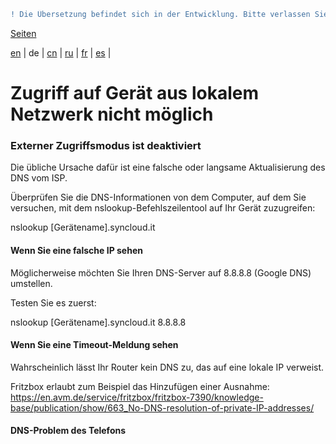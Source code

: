 ```diff
! Die Übersetzung befindet sich in der Entwicklung. Bitte verlassen Sie sich auf die englische Originalversion.
```

[Seiten](https://github.com/syncloud/docs/blob/master/de/index.md#seiten)

[en](https://github.com/syncloud/platform/wiki/Unable-to-access-device-from-local-network) | 
de | 
[cn](https://github.com/syncloud/docs/blob/master/cn/content/Unable-to-access-device-from-local-network.md) | 
[ru](https://github.com/syncloud/docs/blob/master/ru/content/Unable-to-access-device-from-local-network.md) | 
[fr](https://github.com/syncloud/docs/blob/master/fr/content/Unable-to-access-device-from-local-network.md) | 
[es](https://github.com/syncloud/docs/blob/master/es/content/Unable-to-access-device-from-local-network.md) | 

# Zugriff auf Gerät aus lokalem Netzwerk nicht möglich

### Externer Zugriffsmodus ist deaktiviert

Die übliche Ursache dafür ist eine falsche oder langsame Aktualisierung des DNS vom ISP.

Überprüfen Sie die DNS-Informationen von dem Computer, auf dem Sie versuchen, mit dem nslookup-Befehlszeilentool auf Ihr Gerät zuzugreifen:

nslookup [Gerätename].syncloud.it

#### Wenn Sie eine falsche IP sehen

Möglicherweise möchten Sie Ihren DNS-Server auf 8.8.8.8 (Google DNS) umstellen.

Testen Sie es zuerst:

nslookup [Gerätename].syncloud.it 8.8.8.8

#### Wenn Sie eine Timeout-Meldung sehen

Wahrscheinlich lässt Ihr Router kein DNS zu, das auf eine lokale IP verweist.

Fritzbox erlaubt zum Beispiel das Hinzufügen einer Ausnahme: https://en.avm.de/service/fritzbox/fritzbox-7390/knowledge-base/publication/show/663_No-DNS-resolution-of-private-IP-addresses/

#### DNS-Problem des Telefons

Installieren Sie die DNS-App DNSDig auf Android oder Deep Dig auf dem iPhone

Geben Sie Ihren Domainnamen ein und erhalten Sie IP. Dadurch erfahren Sie, ob Ihr lokaler DNS-Anbieter gut ist oder ob Sie beispielsweise auf 8.8.8.8 (dns.google) wechseln müssen.

Wenn Sie nicht wissen, wie Sie DNS auf Ihrem Telefon umstellen, kann Google Ihnen helfen.

### Externer Zugriff ist aktiviert

Einige Router unterstützen den Zugriff auf Geräte im lokalen Netzwerk über ihre externe Router-IP-Adresse (NAT Loopback) nicht. Weitere Details hier: https://en.m.wikipedia.org/wiki/Hairpinning

Möglicherweise müssen Sie einen besseren Router mit dieser Funktion kaufen.

Sie können Ihren Router hier überprüfen: http://opensimulator.org/wiki/NAT_Loopback_Routers

Oder googeln Sie: [Name und Modell Ihres Routers] nat loopback

#### Brückenmodus

Manchmal möchten Sie vielleicht Ihren neuen Router mit NAT-Loopback-Funktion vor den Router Ihres Providers stellen, wenn Sie ihn nicht einfach ersetzen können. In diesem Fall müssen Sie den Router des Providers zuerst in einen Bridge-Modus versetzen und dann kann Ihr interner Router eine öffentliche IP erhalten.

https://kb.netgear.com/000028987/When-to-to-put-modem-into-bridge-mode
